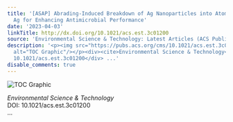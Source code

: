 ```yaml
---
title: '[ASAP] Abrading-Induced Breakdown of Ag Nanoparticles into Atomically Dispersed
  Ag for Enhancing Antimicrobial Performance'
date: '2023-04-03'
linkTitle: http://dx.doi.org/10.1021/acs.est.3c01200
source: 'Environmental Science & Technology: Latest Articles (ACS Publications)'
description: '<p><img src="https://pubs.acs.org/cms/10.1021/acs.est.3c01200/asset/images/medium/es3c01200_0010.gif"
  alt="TOC Graphic"/></p><div><cite>Environmental Science & Technology</cite></div><div>DOI:
  10.1021/acs.est.3c01200</div> ...'
disable_comments: true
---
```

<p><img src="https://pubs.acs.org/cms/10.1021/acs.est.3c01200/asset/images/medium/es3c01200_0010.gif" alt="TOC Graphic"/></p><div><cite>Environmental Science & Technology</cite></div><div>DOI: 10.1021/acs.est.3c01200</div> ...